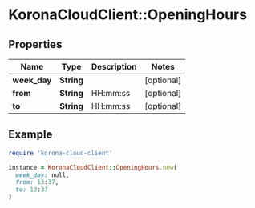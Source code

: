 # KoronaCloudClient::OpeningHours

## Properties

| Name | Type | Description | Notes |
| ---- | ---- | ----------- | ----- |
| **week_day** | **String** |  | [optional] |
| **from** | **String** | HH:mm:ss | [optional] |
| **to** | **String** | HH:mm:ss | [optional] |

## Example

```ruby
require 'korona-cloud-client'

instance = KoronaCloudClient::OpeningHours.new(
  week_day: null,
  from: 13:37,
  to: 13:37
)
```


